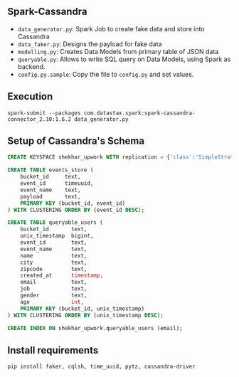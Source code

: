 ## Spark-Cassandra

* `data_generator.py`: Spark Job to create fake data and store into Cassandra
* `data_faker.py`: Designs the payload for fake data
* `modelling.py`: Creates Data Models from primary table of JSON data
* `queryable.py`: Allows to write SQL query on Data Models, using Spark as backend.
* `config.py.sample`: Copy the file to `config.py` and set values.

## Execution
```
spark-submit --packages com.datastax.spark:spark-cassandra-connector_2.10:1.6.2 data_generator.py
```

## Setup of Cassandra's Schema
```sql
CREATE KEYSPACE shekhar_upwork WITH replication = {'class':'SimpleStrategy', 'replication_factor' : 1};
```

```sql
CREATE TABLE events_store (
    bucket_id     text,
    event_id      timeuuid,
    event_name    text,
    payload       text,
    PRIMARY KEY (bucket_id, event_id)
) WITH CLUSTERING ORDER BY (event_id DESC);
```

```sql
CREATE TABLE queryable_users (
    bucket_id       text,
    unix_timestamp  bigint,
    event_id        text,
    event_name      text,
    name            text,
    city            text,
    zipcode         text,
    created_at      timestamp,
    email           text,
    job             text,
    gender          text,
    age             int,
    PRIMARY KEY (bucket_id, unix_timestamp)
) WITH CLUSTERING ORDER BY (unix_timestamp DESC);

CREATE INDEX ON shekhar_upwork.queryable_users (email);
```

## Install requirements
```
pip install faker, cqlsh, time_uuid, pytz, cassandra-driver
```